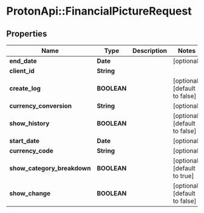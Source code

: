 # ProtonApi::FinancialPictureRequest

## Properties
Name | Type | Description | Notes
------------ | ------------- | ------------- | -------------
**end_date** | **Date** |  | [optional] 
**client_id** | **String** |  | 
**create_log** | **BOOLEAN** |  | [optional] [default to false]
**currency_conversion** | **String** |  | [optional] 
**show_history** | **BOOLEAN** |  | [optional] [default to false]
**start_date** | **Date** |  | [optional] 
**currency_code** | **String** |  | [optional] 
**show_category_breakdown** | **BOOLEAN** |  | [optional] [default to true]
**show_change** | **BOOLEAN** |  | [optional] [default to false]



